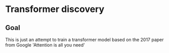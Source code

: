# Transformer discovery

## Goal
This is just an attempt to train a transformer model based on the 2017 paper from Google 'Attention is all you need'
